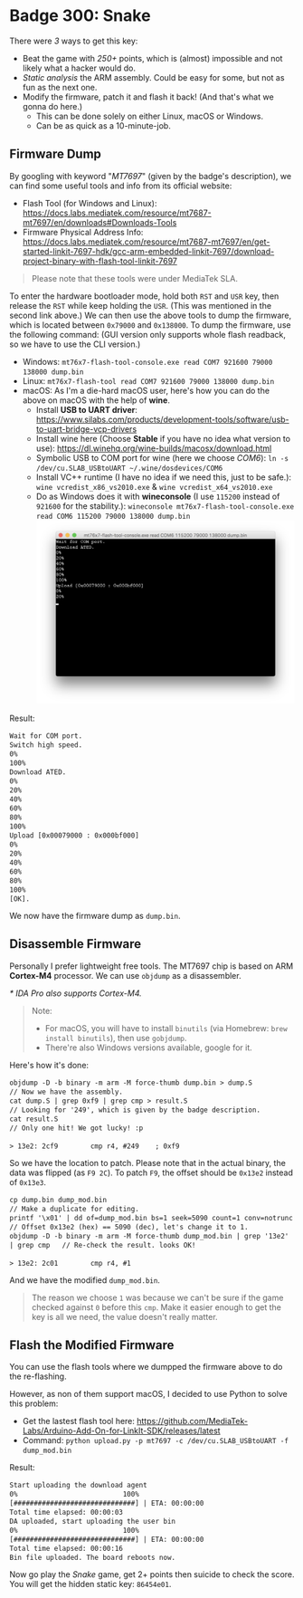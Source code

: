 # Badge 300: Snake

There were _3_ ways to get this key:

- Beat the game with _250+_ points, which is (almost) impossible and not likely what a hacker would do.
- _Static analysis_ the ARM assembly. Could be easy for some, but not as fun as the next one.
- Modify the firmware, patch it and flash it back! (And that's what we gonna do here.)
    - This can be done solely on either Linux, macOS or Windows.
    - Can be as quick as a 10-minute-job.

## Firmware Dump

By googling with keyword "_MT7697_" (given by the badge's description), we can find some useful tools and info from its official website:

- Flash Tool (for Windows and Linux): https://docs.labs.mediatek.com/resource/mt7687-mt7697/en/downloads#Downloads-Tools
- Firmware Physical Address Info: https://docs.labs.mediatek.com/resource/mt7687-mt7697/en/get-started-linkit-7697-hdk/gcc-arm-embedded-linkit-7697/download-project-binary-with-flash-tool-linkit-7697

> Please note that these tools were under MediaTek SLA.

To enter the hardware bootloader mode, hold both `RST` and `USR` key, then release the `RST` while keep holding the `USR`. (This was mentioned in the second link above.) We can then use the above tools to dump the firmware, which is located between `0x79000` and `0x138000`. To dump the firmware, use the following command: (GUI version only supports whole flash readback, so we have to use the CLI version.)
- Windows: `mt76x7-flash-tool-console.exe read COM7 921600 79000 138000 dump.bin`
- Linux: `mt76x7-flash-tool read COM7 921600 79000 138000 dump.bin`
- macOS: As I'm a die-hard macOS user, here's how you can do the above on macOS with the help of __wine__.
    - Install __USB to UART driver__: https://www.silabs.com/products/development-tools/software/usb-to-uart-bridge-vcp-drivers
    - Install wine here (Choose __Stable__ if you have no idea what version to use): https://dl.winehq.org/wine-builds/macosx/download.html
    - Symbolic USB to COM port for wine (here we choose _COM6_): `ln -s /dev/cu.SLAB_USBtoUART ~/.wine/dosdevices/COM6`
    - Install VC++ runtime (I have no idea if we need this, just to be safe.): `wine vcredist_x86_vs2010.exe` & `wine vcredist_x64_vs2010.exe`
    - Do as Windows does it with __wineconsole__ (I use `115200` instead of `921600` for the stability.): `wineconsole mt76x7-flash-tool-console.exe read COM6 115200 79000 138000 dump.bin`
    ![mt76x7-flash-tool-console.exe on macOS](dump_macos.png)

Result:

    Wait for COM port.
    Switch high speed.
    0%
    100%
    Download ATED.
    0%
    20%
    40%
    60%
    80%
    100%
    Upload [0x00079000 : 0x000bf000]
    0%
    20%
    40%
    60%
    80%
    100%
    [OK].

We now have the firmware dump as `dump.bin`.

## Disassemble Firmware

Personally I prefer lightweight free tools. The MT7697 chip is based on ARM __Cortex-M4__ processor. We can use `objdump` as a disassembler.

_* IDA Pro also supports Cortex-M4._


> Note:
> - For macOS, you will have to install `binutils` (via Homebrew: `brew install binutils`), then use `gobjdump`.
> - There're also Windows versions available, google for it.

Here's how it's done:

    objdump -D -b binary -m arm -M force-thumb dump.bin > dump.S                        // Now we have the assembly.
    cat dump.S | grep 0xf9 | grep cmp > result.S                                        // Looking for '249', which is given by the badge description.
    cat result.S                                                                        // Only one hit! We got lucky! :p

    > 13e2:	2cf9      	cmp	r4, #249	; 0xf9

So we have the location to patch. Please note that in the actual binary, the data was flipped (as `F9 2C`). To patch `F9`, the offset should be `0x13e2` instead of `0x13e3`.

    cp dump.bin dump_mod.bin                                                            // Make a duplicate for editing.
    printf '\x01' | dd of=dump_mod.bin bs=1 seek=5090 count=1 conv=notrunc              // Offset 0x13e2 (hex) == 5090 (dec), let's change it to 1.
    objdump -D -b binary -m arm -M force-thumb dump_mod.bin | grep '13e2' | grep cmp   // Re-check the result. looks OK!

    > 13e2:	2c01      	cmp	r4, #1

And we have the modified `dump_mod.bin`.

> The reason we choose `1` was because we can't be sure if the game checked against `0` before this `cmp`. Make it easier enough to get the key is all we need, the value doesn't really matter.

## Flash the Modified Firmware

You can use the flash tools where we dumpped the firmware above to do the re-flashing.

However, as non of them support macOS, I decided to use Python to solve this problem:

- Get the lastest flash tool here: https://github.com/MediaTek-Labs/Arduino-Add-On-for-LinkIt-SDK/releases/latest
- Command: `python upload.py -p mt7697 -c /dev/cu.SLAB_USBtoUART -f dump_mod.bin`

Result:

    Start uploading the download agent
    0%                          100%
    [##############################] | ETA: 00:00:00
    Total time elapsed: 00:00:03
    DA uploaded, start uploading the user bin
    0%                          100%
    [##############################] | ETA: 00:00:00
    Total time elapsed: 00:00:16
    Bin file uploaded. The board reboots now.


Now go play the _Snake_ game, get 2+ points then suicide to check the score. You will get the hidden static key: `86454e01`.
